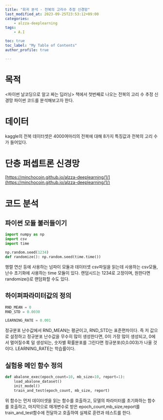 ```yaml
---
title: "회귀 분석 - 전복의 고리수 추정 신경망"
last_modified_at: 2023-09-25T23:53:12+09:00
categories:
    - alzza-deeplearning
tags:
    - A.I

toc: true
toc_label: "My Table of Contents"
author_profile: true

---
```

# 목적
<파이썬 날코딩으로 알고 짜는 딥러닝> 책에서 첫번째로 나오는 전복의 고리 수 추정 신경망 파이썬 코드를 분석해보고자 한다.
# 데이터
kaggle의 전복 데이터셋은 4000여마리의 전복에 대해 8가지 특징값과 전복의 고리 수가 들어있다.

# 단층 퍼셉트론 신경망
[https://minchocoin.github.io/alzza-deeplearning/1/](https://minchocoin.github.io/alzza-deeplearning/1/)

# 코드 분석

## 파이썬 모듈 불러들이기
```py
import numpy as np
import csv
import time

np.random.seed(1234)
def randomize(): np.random.seed(time.time())
```
행렬 연산 등에 사용하는 넘파이 모듈과 데이터셋 csv파일을 읽는데 사용하는 csv모듈, 난수 초기화에 사용하는 time 모듈이 있다. 랜덤시드는 1234로 고정이며, 원한다면 randomize()로 랜덤화할 수도 있다.

## 하이퍼파라미터값의 정의
```py
RND_MEAN = 0
RND_STD = 0.0030

LEARNING_RATE = 0.001
```
정규분포 난수값에서 RND_MEAN는 평균이고, RND_STD는 표준편차이다. 즉 저 값으로 설정하고 정규분포 난수값을 무수히 많이 생성한다면, 0이 가장 많이 생성되고, 0에서 멀어질수록 덜 생성되는, 숫자별 확률분포를 그린다면 정규분포(0,0.003)가 나올 것이다. LEARNING_RATE는 학습률이다.

## 실험용 메인 함수 정의

```py
def abalone_exec(epoch_count=10, mb_size=10, report=1):
    load_abalone_dataset()
    init_model()
    train_and_test(epoch_count, mb_size, report)
```
위 함수는 먼저 데이터셋을 읽는 함수를 호출하고, 모델의 파라미터를 초기화하는 함수를 호출하고, 마지막으로 매개변수로 받은 epoch_count,mb_size,report를 train_and_test함수에 전달하고 호출하여 실제로 훈련과 테스트를 한다.



